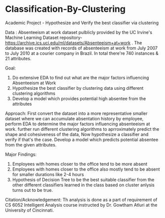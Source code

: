 # Classification-By-Clustering
Academic Project - Hypothesize and Verify the best classifier via clustering

Data : Absenteeism at work dataset pulblicly provided by the UC Irvine's Machine Learning Dataset repository- https://archive.ics.uci.edu/ml/datasets/Absenteeism+at+work . The database was created with records of absenteeism at work from July 2007 to July 2010 at a courier company in Brazil. In total there're 740 instances & 21 attributes.

Goal: 
  1. Do extensive EDA to find out what are the major factors influencing Absenteeism at Work
  2. Hypothesize the best classifier by clustering data using different clustering algorithms
  3. Develop a model which provides potential high absentee from the attributes
  
Approach: First convert the dataset into a more representative smaller dataset where we can accumulate absentation history by employee, perform EDA to determine the major factors influencing absenteeism at work. further run different clustering algorithms to aprroximately predict the shape and cohesiveness of the data, Now hypothesize a classifier and verify if that's the case. Develop a model which predicts potential absentee from the given attributes.

Major Findings: 
  1. Employees with homes closer to the office tend to be more absent
  2. Employees with homes closer to the office also mostly tend to be absent for smaller durations like 2-4 hours
  3. Hypothesis of Decision Tree to be the best suitable classifier from the other different classifiers learned in the class based on cluster anlysis turns out to be true.
  
  Citation/Acknowledgement: Th analysis is done as a part of requirement of CS 6052 Intelligent Analysis course instructed by Dr. Gowtham Atluri at the University of Cincinnati.
